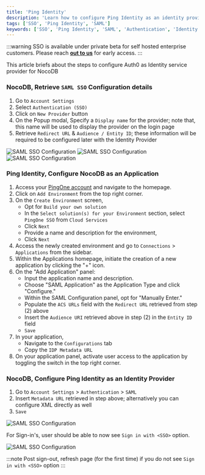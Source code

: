 ```yaml
---
title: 'Ping Identity' 
description: 'Learn how to configure Ping Identity as an identity provider for NocoDB.' 
tags: ['SSO', 'Ping Identity', 'SAML']
keywords: ['SSO', 'Ping Identity', 'SAML', 'Authentication', 'Identity Provider']
---
```


:::warning
SSO is available under private beta for self hosted enterprise customers. Please reach [**out to us**](https://calendly.com/nocodb) for early access.
:::


This article briefs about the steps to configure Auth0 as Identity service provider for NocoDB

### NocoDB, Retrieve `SAML SSO` Configuration details
1. Go to `Account Settings`
2. Select `Authentication (SSO)`
3. Click on `New Provider` button
4. On the Popup modal, Specify a `Display name` for the provider; note that, this name will be used to display the provider on the login page
5. Retrieve `Redirect URL` & `Audience / Entity ID`; these information will be required to be configured later with the Identity Provider

![SAML SSO Configuration](/img/v2/account-settings/SSO-1.png)
![SAML SSO Configuration](/img/v2/account-settings/SAML-2.png)
![SAML SSO Configuration](/img/v2/account-settings/SAML-3.png)


### Ping Identity, Configure NocoDB as an Application
1. Access your [PingOne account](https://www.pingidentity.com/en/account/sign-on.html) and navigate to the homepage.
2. Click on `Add Environment` from the top right corner.
3. On the `Create Environment` screen, 
   - Opt for `Build your own solution`
   - In the `Select solution(s) for your Environment` section, select `PingOne SSO` from `Cloud Services` 
   - Click `Next`
   - Provide a name and description for the environment, 
   - Click `Next`
4. Access the newly created environment and go to `Connections` > `Applications` from the sidebar.
5. Within the Applications homepage, initiate the creation of a new application by clicking the "+" icon.
6. On the "Add Application" panel:
   - Input the application name and description.
   - Choose "SAML Application" as the Application Type and click "Configure."
   - Within the SAML Configuration panel, opt for "Manually Enter."
   - Populate the `ACS URLs` field with the `Redirect URL` retrieved from step (2) above
   - Insert the `Audience URI` retrieved above in step (2) in the `Entity ID` field
   - `Save`
7. In your application, 
   - Navigate to the `Configurations` tab
   - Copy the `IDP Metadata URL`
8. On your application panel, activate user access to the application by toggling the switch in the top right corner.


### NocoDB, Configure Ping Identity as an Identity Provider
1. Go to `Account Settings` > `Authentication` > `SAML`
2. Insert `Metadata URL` retrieved in step above; alternatively you can configure XML directly as well
3. `Save`

![SAML SSO Configuration](/img/v2/account-settings/SAML-4.png)

For Sign-in's, user should be able to now see `Sign in with <SSO>` option.

![SAML SSO Configuration](/img/v2/account-settings/SSO-SignIn.png)

:::note
Post sign-out, refresh page (for the first time) if you do not see `Sign in with <SSO>` option
:::